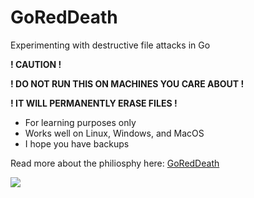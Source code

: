 # GoRedDeath
Experimenting with destructive file attacks in Go

**! CAUTION !**

**! DO NOT RUN THIS ON MACHINES YOU CARE ABOUT !**

**! IT WILL PERMANENTLY ERASE FILES !**

- For learning purposes only
- Works well on Linux, Windows, and MacOS
- I hope you have backups

Read more about the philiosphy here:
[GoRedDeath](http://lockboxx.blogspot.com/2018/09/goreddeath.html)


![](https://1.bp.blogspot.com/-cFLsTdfbmtw/W5RqflBCy3I/AAAAAAAAJgg/bkVdpW8u47E-9v1WVxjJ5ngTKqzINj--QCLcBGAs/s400/GoRedDeath.jpg)
